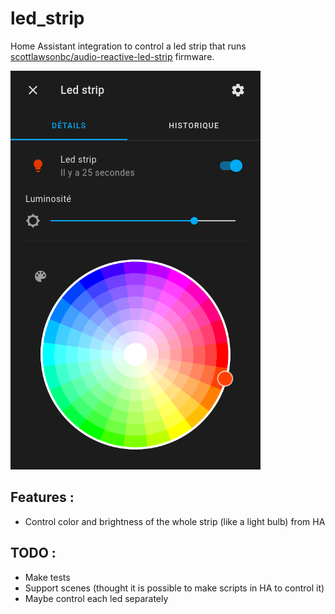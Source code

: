 # led_strip 
Home Assistant integration to control a led strip that runs [scottlawsonbc/audio-reactive-led-strip](https://github.com/scottlawsonbc/audio-reactive-led-strip) firmware.

![screenshot](https://raw.githubusercontent.com/gdescomps/led_strip/master/screenshot.png)

## Features :
- Control color and brightness of the whole strip (like a light bulb) from HA

## TODO :
- Make tests
- Support scenes (thought it is possible to make scripts in HA to control it)
- Maybe control each led separately